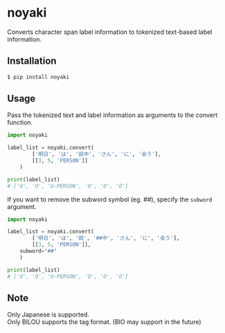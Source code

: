 # noyaki
Converts character span label information to tokenized text-based label information.

## Installation
```sh
$ pip install noyaki
```

## Usage
Pass the tokenized text and label information as arguments to the convert function.
```py
import noyaki

label_list = noyaki.convert(
        ['明日', 'は', '田中', 'さん', 'に', '会う'],
        [[3, 5, 'PERSON']]
    )

print(label_list)
# ['O', 'O', 'U-PERSON', 'O', 'O', 'O'] 
```
  
If you want to remove the subword symbol (eg. ##), specify the `subword` argument.  
```py
import noyaki

label_list = noyaki.convert(
        ['明日', 'は', '田', '##中', 'さん', 'に', '会う'],
        [[3, 5, 'PERSON']],
	subword="##"
    )

print(label_list)
# ['O', 'O', 'U-PERSON', 'O', 'O', 'O']
```

## Note
Only Japanese is supported.  
Only BILOU supports the tag format. (BIO may support in the future)
